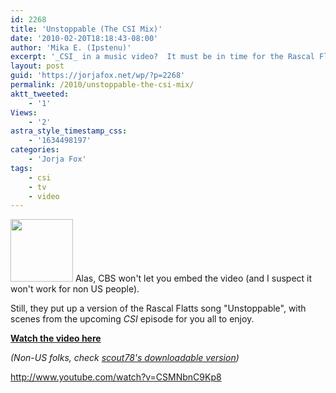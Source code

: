 ```yaml
---
id: 2268
title: 'Unstoppable (The CSI Mix)'
date: '2010-02-20T18:18:43-08:00'
author: 'Mika E. (Ipstenu)'
excerpt: '_CSI_ in a music video?  It must be in time for the Rascal Flatts episode!'
layout: post
guid: 'https://jorjafox.net/wp/?p=2268'
permalink: /2010/unstoppable-the-csi-mix/
aktt_tweeted:
    - '1'
Views:
    - '2'
astra_style_timestamp_css:
    - '1634498197'
categories:
    - 'Jorja Fox'
tags:
    - csi
    - tv
    - video
---
```


<img src="//static.jorjafox.net/wordpress/2010/02/unstoppable-100x100.jpg" alt="" title="unstoppable" width="100" height="100" class="alignleft size-thumbnail wp-image-2269" /> Alas, CBS won't let you embed the video (and I suspect it won't work for non US people).

Still, they put up a version of the Rascal Flatts song "Unstoppable", with scenes from the upcoming _CSI_ episode for you all to enjoy.

**<a href="http://www.cbs.com/primetime/csi/video/?pid=_jeVJ7upTqyPi0nLKyTliMP7nyC9eujq&play=true&vs=Default">Watch the video here</a>**

_(Non-US folks, check <a href="http://scout78.livejournal.com/196590.html">scout78's downloadable version</a>)_

http://www.youtube.com/watch?v=CSMNbnC9Kp8
